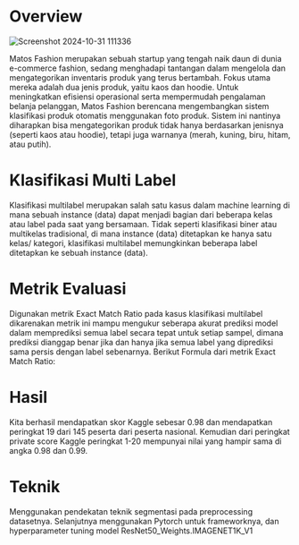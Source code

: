 # Overview
![Screenshot 2024-10-31 111336](https://github.com/user-attachments/assets/bfa794f3-5f96-40b7-bfd2-11ebbe780090)

Matos Fashion merupakan sebuah startup yang tengah naik daun di dunia e-commerce fashion, sedang menghadapi tantangan dalam mengelola dan mengategorikan inventaris produk yang terus bertambah. Fokus utama mereka adalah dua jenis produk, yaitu kaos dan hoodie. Untuk meningkatkan efisiensi operasional serta mempermudah pengalaman belanja pelanggan, Matos Fashion berencana mengembangkan sistem klasifikasi produk otomatis menggunakan foto produk. Sistem ini nantinya diharapkan bisa mengategorikan produk tidak hanya berdasarkan jenisnya (seperti kaos atau hoodie), tetapi juga warnanya (merah, kuning, biru, hitam, atau putih).

# Klasifikasi Multi Label
Klasifikasi multilabel merupakan salah satu kasus dalam machine learning di mana sebuah instance (data) dapat menjadi bagian dari beberapa kelas atau label pada saat yang bersamaan. Tidak seperti klasifikasi biner atau multikelas tradisional, di mana instance (data) ditetapkan ke hanya satu kelas/ kategori, klasifikasi multilabel memungkinkan beberapa label ditetapkan ke sebuah instance (data).

# Metrik Evaluasi
Digunakan metrik Exact Match Ratio pada kasus klasifikasi multilabel dikarenakan metrik ini mampu mengukur seberapa akurat prediksi model dalam memprediksi semua label secara tepat untuk setiap sampel, dimana prediksi dianggap benar jika dan hanya jika semua label yang diprediksi sama persis dengan label sebenarnya. Berikut Formula dari metrik Exact Match Ratio:
 
# Hasil
Kita berhasil mendapatkan skor Kaggle sebesar 0.98 dan mendapatkan peringkat 19 dari 145 peserta dari peserta nasional. Kemudian dari peringkat private score Kaggle peringkat 1-20 mempunyai nilai yang hampir sama di angka 0.98 dan 0.99.

# Teknik
Menggunakan pendekatan teknik segmentasi pada preprocessing datasetnya. Selanjutnya menggunakan Pytorch untuk frameworknya, dan hyperparameter tuning model ResNet50_Weights.IMAGENET1K_V1
